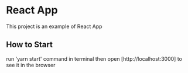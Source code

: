 # React App

This project is an example of React App

## How to Start

run 'yarn start' command in terminal then open [http://localhost:3000] to see it in the browser
